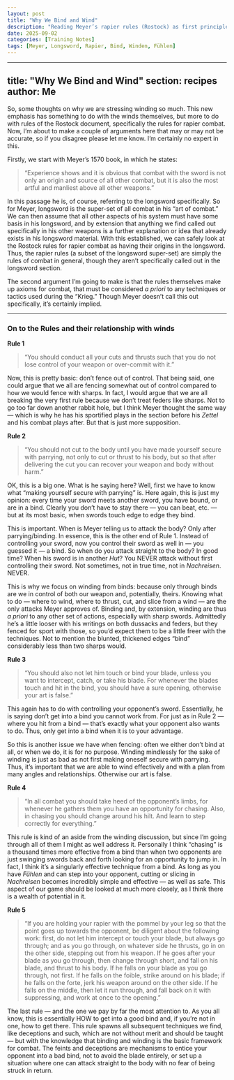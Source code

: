 ```yaml
---
layout: post
title: "Why We Bind and Wind"
description: "Reading Meyer’s rapier rules (Rostock) as first principles for the longsword—and why that makes binds & winding our default."
date: 2025-09-02
categories: [Training Notes]
tags: [Meyer, Longsword, Rapier, Bind, Winden, Fühlen]
---
```


---
title: "Why We Bind and Wind"
section: recipes
author: Me
---

So, some thoughts on why we are stressing winding so much. This new emphasis has something to do with the winds themselves, but more to do with rules of the Rostock document, specifically the rules for rapier combat. Now, I’m about to make a couple of arguments here that may or may not be accurate, so if you disagree please let me know. I’m certainly no expert in this.  

Firstly, we start with Meyer’s 1570 book, in which he states:  

> “Experience shows and it is obvious that combat with the sword is not only an origin and source of all other combat, but it is also the most artful and manliest above all other weapons.”  

In this passage he is, of course, referring to the longsword specifically. So for Meyer, longsword is the super-set of all combat in his “art of combat.” We can then assume that all other aspects of his system must have some basis in his longsword, and by extension that anything we find called out specifically in his other weapons is a further explanation or idea that already exists in his longsword material. With this established, we can safely look at the Rostock rules for rapier combat as having their origins in the longsword. Thus, the rapier rules (a subset of the longsword super-set) are simply the rules of combat in general, though they aren’t specifically called out in the longsword section.  

The second argument I’m going to make is that the rules themselves make up axioms for combat, that must be considered *a priori* to any techniques or tactics used during the “Krieg.” Though Meyer doesn’t call this out specifically, it’s certainly implied.  

---

### On to the Rules and their relationship with winds

**Rule 1**  
> “You should conduct all your cuts and thrusts such that you do not lose control of your weapon or over-commit with it.”  

Now, this is pretty basic: don’t fence out of control. That being said, one could argue that we all are fencing somewhat out of control compared to how we would fence with sharps. In fact, I would argue that we are all breaking the very first rule because we don’t treat feders like sharps. Not to go too far down another rabbit hole, but I think Meyer thought the same way — which is why he has his sportified plays in the section before his *Zettel* and his combat plays after. But that is just more supposition.  

**Rule 2**  
> “You should not cut to the body until you have made yourself secure with parrying, not only to cut or thrust to his body, but so that after delivering the cut you can recover your weapon and body without harm.”  

OK, this is a big one. What is he saying here? Well, first we have to know what “making yourself secure with parrying” is. Here again, this is just my opinion: every time your sword meets another sword, you have bound, or are in a bind. Clearly you don’t have to stay there — you can beat, etc. — but at its most basic, when swords touch edge to edge they bind.  

This is important. When is Meyer telling us to attack the body? Only after parrying/binding. In essence, this is the other end of Rule 1. Instead of controlling your sword, now you control their sword as well in — you guessed it — a bind. So when do you attack straight to the body? In good time? When his sword is in another *Hut*? You NEVER attack without first controlling their sword. Not sometimes, not in true time, not in *Nachreisen*. NEVER.  

This is why we focus on winding from binds: because only through binds are we in control of both our weapon and, potentially, theirs. Knowing what to do — where to wind, where to thrust, cut, and slice from a wind — are the only attacks Meyer approves of. Binding and, by extension, winding are thus *a priori* to any other set of actions, especially with sharp swords. Admittedly he’s a little looser with his writings on both dussacks and feders, but they fenced for sport with those, so you’d expect them to be a little freer with the techniques. Not to mention the blunted, thickened edges “bind” considerably less than two sharps would.  

**Rule 3**  
> “You should also not let him touch or bind your blade, unless you want to intercept, catch, or take his blade. For whenever the blades touch and hit in the bind, you should have a sure opening, otherwise your art is false.”  

This again has to do with controlling your opponent’s sword. Essentially, he is saying don’t get into a bind you cannot work from. For just as in Rule 2 — where you hit from a bind — that’s exactly what your opponent also wants to do. Thus, only get into a bind when it is to your advantage.  

So this is another issue we have when fencing: often we either don’t bind at all, or when we do, it is for no purpose. Winding mindlessly for the sake of winding is just as bad as not first making oneself secure with parrying. Thus, it’s important that we are able to wind effectively and with a plan from many angles and relationships. Otherwise our art is false.  

**Rule 4**  
> “In all combat you should take heed of the opponent’s limbs, for whenever he gathers them you have an opportunity for chasing. Also, in chasing you should change around his hilt. And learn to step correctly for everything.”  

This rule is kind of an aside from the winding discussion, but since I’m going through all of them I might as well address it. Personally I think “chasing” is a thousand times more effective from a bind than when two opponents are just swinging swords back and forth looking for an opportunity to jump in. In fact, I think it’s a singularly effective technique from a bind. As long as you have *Fühlen* and can step into your opponent, cutting or slicing in *Nachreisen* becomes incredibly simple and effective — as well as safe. This aspect of our game should be looked at much more closely, as I think there is a wealth of potential in it.  

**Rule 5**  
> “If you are holding your rapier with the pommel by your leg so that the point goes up towards the opponent, be diligent about the following work: first, do not let him intercept or touch your blade, but always go through; and as you go through, on whatever side he thrusts, go in on the other side, stepping out from his weapon. If he goes after your blade as you go through, then change through short, and fall on his blade, and thrust to his body. If he falls on your blade as you go through, not first. If he falls on the foible, strike around on his blade; if he falls on the forte, jerk his weapon around on the other side. If he falls on the middle, then let it run through, and fall back on it with suppressing, and work at once to the opening.”  

The last rule — and the one we pay by far the most attention to. As you all know, this is essentially HOW to get into a good bind and, if you’re not in one, how to get there. This rule spawns all subsequent techniques we find, like deceptions and such, which are not without merit and should be taught — but with the knowledge that binding and winding is the basic framework for combat. The feints and deceptions are mechanisms to entice your opponent into a bad bind, not to avoid the blade entirely, or set up a situation where one can attack straight to the body with no fear of being struck in return.  

